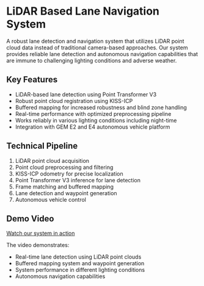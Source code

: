 # LiDAR Based Lane Navigation System

A robust lane detection and navigation system that utilizes LiDAR point cloud data instead of traditional camera-based approaches. Our system provides reliable lane detection and autonomous navigation capabilities that are immune to challenging lighting conditions and adverse weather.

## Key Features
- LiDAR-based lane detection using Point Transformer V3
- Robust point cloud registration using KISS-ICP
- Buffered mapping for increased robustness and blind zone handling
- Real-time performance with optimized preprocessing pipeline
- Works reliably in various lighting conditions including night-time
- Integration with GEM E2 and E4 autonomous vehicle platform

## Technical Pipeline
1. LiDAR point cloud acquisition
2. Point cloud preprocessing and filtering
3. KISS-ICP odometry for precise localization
4. Point Transformer V3 inference for lane detection
5. Frame matching and buffered mapping
6. Lane detection and waypoint generation
7. Autonomous vehicle control

## Demo Video
[Watch our system in action]([https://www.youtube.com/watch?v=cCTi2zFftlY](https://youtu.be/ihDA-dlf1ts))

The video demonstrates:
- Real-time lane detection using LiDAR point clouds
- Buffered mapping system and waypoint generation
- System performance in different lighting conditions
- Autonomous navigation capabilities
